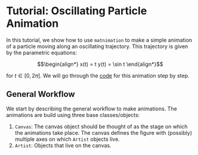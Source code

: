 # Tutorial: Oscillating Particle Animation
In this tutorial, we show how to use `matnimation` to make a simple animation of a particle moving along an oscillating trajectory. This trajectory is given by the parametric equations:
```math
\begin{align*}
x(t) = t
y(t) = \sin t
\end{align*}
```
for $t\in [0,2\pi]$. We will go through the [code](/examples/oscillating_particle/oscillating_particle.py) for this animation step by step. 

## General Workflow
We start by describing the general workflow to make animations. The animations are build using three base classes/objects: 
1. `Canvas`: The canvas object should be thought of as the stage on which the animations take place. The canvas defines the figure with (possibly) multiple axes on which `Artist` objects live. 
2. `Artist`: Objects that live on the canvas. 